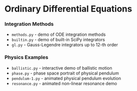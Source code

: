 # Ordinary Differential Equations

### Integration Methods

- `methods.py` - demo of ODE integration methods
- `builtin.py` - demo of built-in SciPy integrators
- `gl.py` - Gauss-Legendre integrators up to 12-th order

### Physics Examples

- `ballistic.py` - interactive demo of ballistic motion
- `phase.py` - phase space portrait of physical pendulum
- `pendulum-1.py` - animated physical pendulum evolution
- `resonance.py` - animated non-linear resonance demo
